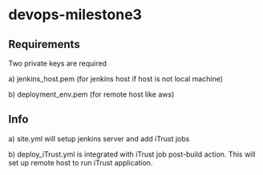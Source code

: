 # devops-milestone3

## Requirements

Two private keys are required

a) jenkins_host.pem (for jenkins host if host is not local machine)

b) deployment_env.pem (for remote host like aws)

## Info

a) site.yml will setup jenkins server and add iTrust jobs

b) deploy_iTrust.yml is integrated with iTrust job post-build action. This will set up remote host to run iTrust application.



